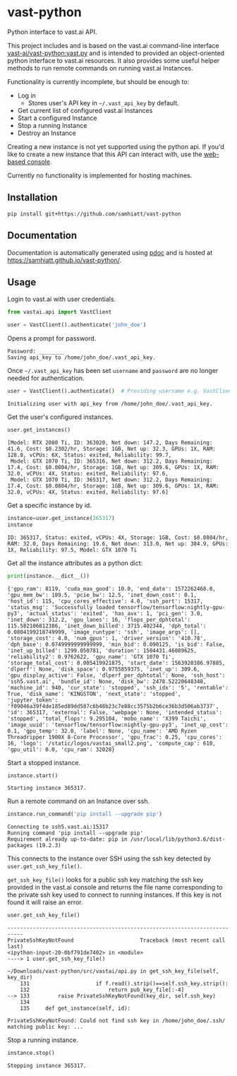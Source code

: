 # vast-python

Python interface to vast.ai API.

This project includes and is based on the vast.ai command-line interface [vast-ai/vast-python:vast.py](https://github.com/vast-ai/vast-python/blob/0f0c6b84e689dd9b1bfaf78c8bfda419d8ef9711/vast.py) and is intended to provided an object-oriented python interface to vast.ai resources. It also provides some useful helper methods to run remote commands on running vast.ai Instances.

Functionality is currently incomplete, but should be enough to:
* Log in
    * Stores user's API key in `~/.vast_api_key` by default.
* Get current list of configured vast.ai Instances
* Start a configured Instance
* Stop a running Instance
* Destroy an Instance

Creating a new instance is not yet supported using the python api. If you'd like to create a new instance that this API can interact with, use the [web-based console](https://vast.ai/console/create/).

Currently no functionality is implemented for hosting machines. 


## Installation

`pip install git+https://github.com/samhiatt/vast-python`

## Documentation

Documentation is automatically generated using [pdoc](https://pdoc3.github.io/pdoc/) and is hosted at https://samhiatt.github.io/vast-python/.

## Usage

Login to vast.ai with user credentials.
```python
from vastai.api import VastClient

user = VastClient().authenticate('john_doe')
```
Opens a prompt for password.
```
Password: ________
Saving api_key to /home/john_doe/.vast_api_key.
```

Once `~/.vast_api_key` has been set `username` and `password` are no longer needed for authentication. 
```python
user = VastClient().authenticate()  # Providing username e.g. VastClient().authenticate('john_doe') still works.
```
```
Initializing user with api_key from /home/john_doe/.vast_api_key.
```

Get the user's configured instances.
```python
user.get_instances()
```
```
[Model: RTX 2080 Ti, ID: 363020, Net down: 147.2, Days Remaining: 41.6, Cost: $0.2302/hr, Storage: 1GB, Net up: 32.3, GPUs: 1X, RAM: 128.8, vCPUs: 6X, Status: exited, Reliability: 99.7,
 Model: GTX 1070 Ti, ID: 365316, Net down: 312.2, Days Remaining: 17.4, Cost: $0.0804/hr, Storage: 1GB, Net up: 309.6, GPUs: 1X, RAM: 32.0, vCPUs: 4X, Status: exited, Reliability: 97.6,
 Model: GTX 1070 Ti, ID: 365317, Net down: 312.2, Days Remaining: 17.4, Cost: $0.0804/hr, Storage: 1GB, Net up: 309.6, GPUs: 1X, RAM: 32.0, vCPUs: 4X, Status: exited, Reliability: 97.6]
```

Get a specific instance by id. 
```python
instance=user.get_instance(365317)
instance
```
```
ID: 365317, Status: exited, vCPUs: 4X, Storage: 1GB, Cost: $0.0804/hr, RAM: 32.0, Days Remaining: 19.6, Net down: 313.0, Net up: 304.9, GPUs: 1X, Reliability: 97.5, Model: GTX 1070 Ti
```

Get all the instance attributes as a python dict:
```python
print(instance.__dict__())
```
```
{'gpu_ram': 8119, 'cuda_max_good': 10.0, 'end_date': 1572262468.0, 'gpu_mem_bw': 189.5, 'pcie_bw': 12.5, 'inet_down_cost': 0.1, 'host_id': 115, 'cpu_cores_effective': 4.0, 'ssh_port': 15317, 'status_msg': 'Successfully loaded tensorflow/tensorflow:nightly-gpu-py3', 'actual_status': 'exited', 'has_avx': 1, 'pci_gen': 3.0, 'inet_down': 312.2, 'gpu_lanes': 16, 'flops_per_dphtotal': 115.582106812386, 'inet_down_billed': 3715.402344, 'dph_total': 0.0804199218749999, 'image_runtype': 'ssh', 'image_args': [], 'storage_cost': 4.0, 'num_gpus': 1, 'driver_version': '410.78', 'dph_base': 0.0749999999999999, 'min_bid': 0.090125, 'is_bid': False, 'inet_up_billed': 1299.050781, 'duration': 1504431.46089625, 'reliability2': 0.9762622, 'gpu_name': 'GTX 1070 Ti', 'storage_total_cost': 0.005419921875, 'start_date': 1563920386.97885, 'dlperf': None, 'disk_space': 0.9755859375, 'inet_up': 309.6, 'gpu_display_active': False, 'dlperf_per_dphtotal': None, 'ssh_host': 'ssh5.vast.ai', 'bundle_id': None, 'disk_bw': 2478.52220648348, 'machine_id': 940, 'cur_state': 'stopped', 'ssh_idx': '5', 'rentable': True, 'disk_name': 'KINGSTON', 'next_state': 'stopped', 'jupyter_token': 'f09046a39f4de185ed89dd587c6b48b23c7e88cc3575b2b6ce36b3d506ab3737', 'id': 365317, 'external': False, 'webpage': None, 'intended_status': 'stopped', 'total_flops': 9.295104, 'mobo_name': 'X399 Taichi', 'image_uuid': 'tensorflow/tensorflow:nightly-gpu-py3', 'inet_up_cost': 0.1, 'gpu_temp': 32.0, 'label': None, 'cpu_name': 'AMD Ryzen Threadripper 1900X 8-Core Processor', 'gpu_frac': 0.25, 'cpu_cores': 16, 'logo': '/static/logos/vastai_small2.png', 'compute_cap': 610, 'gpu_util': 0.0, 'cpu_ram': 32028}
```

Start a stopped instance.
```python
instance.start()
```
```
Starting instance 365317.
```

Run a remote command on an Instance over ssh.
```python
instance.run_command('pip install --upgrade pip')
```
```
Connecting to ssh5.vast.ai:15317 
Running command 'pip install --upgrade pip'
Requirement already up-to-date: pip in /usr/local/lib/python3.6/dist-packages (19.2.3)
```
This connects to the instance over SSH using the ssh key detected by `user.get_ssh_key_file()`. 

`get_ssh_key_file()` looks for a public ssh key matching the ssh key provided in the vast.ai console and returns the file name corresponding to the private ssh key used to connect to running instances. If this key is not found it will raise an error.  
```python
user.get_ssh_key_file()
```
```
---------------------------------------------------------------------------
PrivateSshKeyNotFound                     Traceback (most recent call last)
<ipython-input-20-0bf791de7402> in <module>
----> 1 user.get_ssh_key_file()

~/Downloads/vast-python/src/vastai/api.py in get_ssh_key_file(self, key_dir)
    131                     if f.read().strip()==self.ssh_key.strip():
    132                         return pub_key_file[:-4]
--> 133         raise PrivateSshKeyNotFound(key_dir, self.ssh_key)
    134 
    135     def get_instance(self, id):

PrivateSshKeyNotFound: Could not find ssh key in /home/john_doe/.ssh/ matching public key: ...
```


Stop a running instance.
```python
instance.stop()
```
```
Stopping instance 365317.
```


